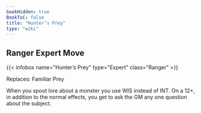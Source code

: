 ```yaml
---
bookHidden: true
BookToC: false
title: "Hunter’s Prey"
type: "wiki"
---
```

## Ranger Expert Move
{{< infobox name="Hunter’s Prey" type="Expert" class="Ranger" >}}

Replaces: Familiar Prey

When you spout lore about a monster you use WIS instead of INT. On a 12+, in addition to the normal effects, you get to ask the GM any one question about the subject.